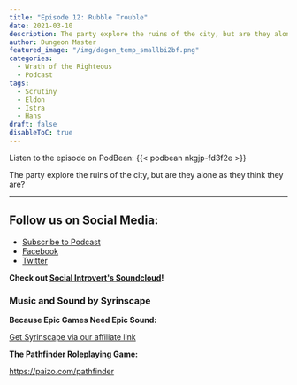 ```yaml
---
title: "Episode 12: Rubble Trouble"
date: 2021-03-10
description: The party explore the ruins of the city, but are they alone as they think they are?
author: Dungeon Master
featured_image: "/img/dagon_temp_smallbi2bf.png"
categories:
  - Wrath of the Righteous
  - Podcast
tags:
  - Scrutiny
  - Eldon
  - Istra
  - Hans
draft: false
disableToC: true
---
```


Listen to the episode on PodBean:
{{< podbean nkgjp-fd3f2e >}}


The party explore the ruins of the city, but are they alone as they think they are?

--------------------------
## Follow us on Social Media: 
- [Subscribe to Podcast](https://feed.podbean.com/dragonsnotincluded/feed.xml)
- [Facebook](https://www.facebook.com/Dragons-Not-Included-Podcast-103097024812637)
- [Twitter](https://twitter.com/PodcastDragons)

**Check out [Social Introvert's Soundcloud]!**

### Music and Sound by Syrinscape

**Because Epic Games Need Epic Sound:**

[Get Syrinscape via our affiliate link]

**The Pathfinder Roleplaying Game:**

https://paizo.com/pathfinder

[Social Introvert's Soundcloud]: https://soundcloud.com/user-520878457
[Get Syrinscape via our affiliate link]: https://syrinscape.com/attributions/?id=527&id=17&id=1087
